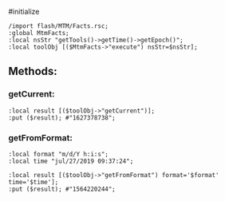 #initialize

```
/import flash/MTM/Facts.rsc;
:global MtmFacts;
:local nsStr "getTools()->getTime()->getEpoch()";
:local toolObj [($MtmFacts->"execute") nsStr=$nsStr];
```

## Methods:

### getCurrent:

```
:local result [($toolObj->"getCurrent")];
:put ($result); #"1627378738";
```

### getFromFormat:

```
:local format "m/d/Y h:i:s";
:local time "jul/27/2019 09:37:24";

:local result [($toolObj->"getFromFormat") format='$format' time='$time'];
:put ($result); #"1564220244";
```
